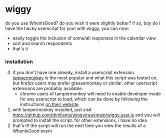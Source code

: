 # wiggy

do you use WhenIsGood? do you wish it were slightly better? if so, boy do i have the hacky userscript for you! with wiggy, you can now:

-   easily toggle the inclusion of some/all responses in the calendar view
-   sort and search respondents
-   that's it

### installation

0. if you don't have one already, install a userscript extension. [tampermonkey](https://www.tampermonkey.net/index.php) is the most popular and what this script was tested on, but firefox users may prefer greasemonkey or similar. other userscript extensions are probably available.
   - chrome users of tampermonkey will need to enable developer mode for any userscript to load, which can be done by following the instructions [on their website](https://www.tampermonkey.net/faq.php#Q209).
2. with tampermonkey installed, just visit https://github.com/thrilliams/wiggy/raw/main/wiggy.user.js and you will prompted to install the script. for other extensions, i have no idea
3. that's it! the script will run the next time you view the results of a WhenIsGood event
